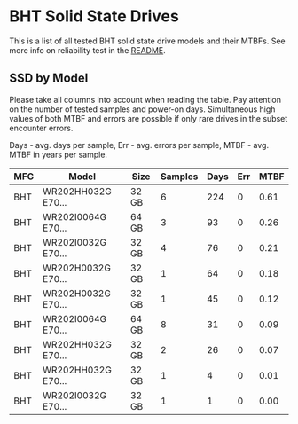 BHT Solid State Drives
======================

This is a list of all tested BHT solid state drive models and their MTBFs. See
more info on reliability test in the [README](https://github.com/linuxhw/SMART).

SSD by Model
------------

Please take all columns into account when reading the table. Pay attention on the
number of tested samples and power-on days. Simultaneous high values of both MTBF
and errors are possible if only rare drives in the subset encounter errors.

Days - avg. days per sample,
Err  - avg. errors per sample,
MTBF - avg. MTBF in years per sample.

| MFG       | Model              | Size   | Samples | Days  | Err   | MTBF |
|-----------|--------------------|--------|---------|-------|-------|------|
| BHT       | WR202HH032G E70... | 32 GB  | 6       | 224   | 0     | 0.61   |
| BHT       | WR202I0064G E70... | 64 GB  | 3       | 93    | 0     | 0.26   |
| BHT       | WR202I0032G E70... | 32 GB  | 4       | 76    | 0     | 0.21   |
| BHT       | WR202H0032G E70... | 32 GB  | 1       | 64    | 0     | 0.18   |
| BHT       | WR202H0032G E70... | 32 GB  | 1       | 45    | 0     | 0.12   |
| BHT       | WR202I0064G E70... | 64 GB  | 8       | 31    | 0     | 0.09   |
| BHT       | WR202HH032G E70... | 32 GB  | 2       | 26    | 0     | 0.07   |
| BHT       | WR202HH032G E70... | 32 GB  | 1       | 4     | 0     | 0.01   |
| BHT       | WR202I0032G E70... | 32 GB  | 1       | 1     | 0     | 0.00   |
